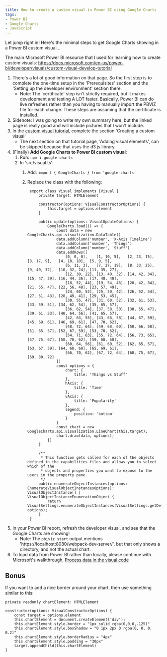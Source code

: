 ```yaml
---
title: How to create a custom visual in Power BI using Google Charts
tags:
- Power BI
- Google Charts
- JavaScript
---
```


Let jump right in! Here's the minimal steps to get Google Charts showing in a Power BI custom visual...

The main Microsoft Power BI resource that I used for learning how to create custom visuals: https://docs.microsoft.com/en-us/power-bi/developer/visuals/custom-visual-develop-tutorial

1. There's a lot of good information on that page. So the first step is to complete the one-time setup in the 'Prerequisites' section and the 'Setting up the developer environment' section there.
    - Note: The 'certificate' step isn't strictly required, but it makes development and testing A LOT faster. Basically, Power BI can do live refreshes rather than you having to manually import the PBVIZ file for each change. These steps are assuming that the certificate is installed.
2. Sidenote: I was going to write my own summary here, but the linked page is really good and will include pictures that I won't include.
3. In the [custom visual tutorial](https://docs.microsoft.com/en-us/power-bi/developer/visuals/custom-visual-develop-tutorial#creating-a-custom-visual), complete the section 'Creating a custom visual'
    - The next section on that tutorial page, 'Adding visual elements', can be skipped because that uses the d3.js library.
4. (Finally) **Add Google Charts to Power BI custom visual**:
    1. Run: `npm i google-charts`
    2. In 'src/visual.ts':
        1. Add: `import { GoogleCharts } from 'google-charts'`
        2. Replace the class with the following:
        
                export class Visual implements IVisual {
                    private target: HTMLElement
    
                    constructor(options: VisualConstructorOptions) {
                        this.target = options.element
                    }
    
                    public update(options: VisualUpdateOptions) {
                        GoogleCharts.load(() => {
                            const data = new GoogleCharts.api.visualization.DataTable()
                            data.addColumn('number', 'X-Axis Timeline')
                            data.addColumn('number', 'Things')
                            data.addColumn('number', 'Stuff')
                            data.addRows([
                                [0, 0, 0],    [1, 10, 5],   [2, 23, 15],  [3, 17, 9],   [4, 18, 10],  [5, 9, 5],
                                [6, 11, 3],   [7, 27, 19],  [8, 33, 25],  [9, 40, 32],  [10, 32, 24], [11, 35, 27],
                                [12, 30, 22], [13, 40, 32], [14, 42, 34], [15, 47, 39], [16, 44, 36], [17, 48, 40],
                                [18, 52, 44], [19, 54, 46], [20, 42, 34], [21, 55, 47], [22, 56, 48], [23, 57, 49],
                                [24, 60, 52], [25, 50, 42], [26, 52, 44], [27, 51, 43], [28, 49, 41], [29, 53, 45],
                                [30, 55, 47], [31, 60, 52], [32, 61, 53], [33, 59, 51], [34, 62, 54], [35, 65, 57],
                                [36, 62, 54], [37, 58, 50], [38, 55, 47], [39, 61, 53], [40, 64, 56], [41, 65, 57],
                                [42, 63, 55], [43, 66, 58], [44, 67, 59], [45, 69, 61], [46, 69, 61], [47, 70, 62],
                                [48, 72, 64], [49, 68, 60], [50, 66, 58], [51, 65, 57], [52, 67, 59], [53, 70, 62],
                                [54, 71, 63], [55, 72, 64], [56, 73, 65], [57, 75, 67], [58, 70, 62], [59, 68, 60],
                                [60, 64, 56], [61, 60, 52], [62, 65, 57], [63, 67, 59], [64, 68, 60], [65, 69, 61],
                                [66, 70, 62], [67, 72, 64], [68, 75, 67], [69, 80, 72]
                            ])
                            const options = {
                                chart: {
                                    title: 'Things vs Stuff'
                                },
                                hAxis: {
                                    title: 'Time'
                                },
                                vAxis: {
                                    title: 'Popularity'
                                },
                                legend: {
                                    position: 'bottom'
                                }
                            }
                            const chart = new GoogleCharts.api.visualization.LineChart(this.target);
                            chart.draw(data, options);
                        })
                    }
    
                    /**
                     * This function gets called for each of the objects defined in the capabilities files and allows you to select which of the
                     * objects and properties you want to expose to the users in the property pane.
                     */
                    public enumerateObjectInstances(options: EnumerateVisualObjectInstancesOptions): VisualObjectInstance[] | VisualObjectInstanceEnumerationObject {
                        return VisualSettings.enumerateObjectInstances(VisualSettings.getDefault(), options);
                    }
                }

5. In your Power BI report, refresh the developer visual, and see that the Google Charts are showing!
    - Note: The `pbiviz start` output mentions 'https://localhost:8080/webpack-dev-server/', but that only shows a directory, and not the actual chart.
6. To load data from Power BI rather than locally, please continue with Microsoft's walkthrough, [Process data in the visual code](https://docs.microsoft.com/en-us/power-bi/developer/visuals/custom-visual-develop-tutorial#process-data-in-the-visual-code)

## Bonus
If you want to add a nice border around your chart, then use something similar to this:

    private readonly chartElement: HTMLElement

    constructor(options: VisualConstructorOptions) {
        const target = options.element
        this.chartElement = document.createElement('div');
        this.chartElement.style.border = "1px solid rgba(0,0,0,.125)"
        this.chartElement.style.boxShadow = "0 1px 2px 0 rgba(0, 0, 0, 0.2)"
        this.chartElement.style.borderRadius = "4px"
        this.chartElement.style.padding = "30px"
        target.appendChild(this.chartElement)
    }

